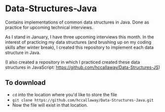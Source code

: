 # Data-Structures-Java
Contains implementations of common data structures in Java. Done as practice for upcoming technical interviews.

As I stand in January, I have three upcoming interviews this month. In the interest of practicing my data structures (and brushing up on my coding skills after winter break), I created this repository to implement each data structure in Java.

(I also created a repository in which I practiced created these data structures in JavaScript: https://github.com/hccallaway/Data-Structures-JS)

## To download
- `cd` into the location where you'd like to store the file
- `git clone https://github.com/hccallaway/Data-Structures-Java.git`
- Now the file will exist in that location.
